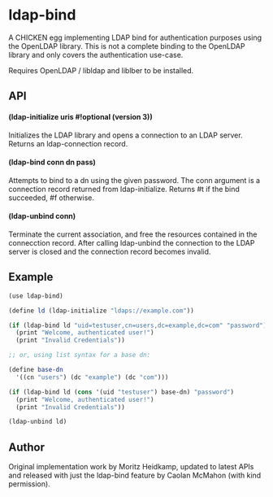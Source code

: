 # ldap-bind

A CHICKEN egg implementing LDAP bind for authentication purposes using
the OpenLDAP library. This is not a complete binding to the OpenLDAP
library and only covers the authentication use-case.

Requires OpenLDAP / libldap and liblber to be installed.

## API

#### (ldap-initialize uris #!optional (version 3))

Initializes the LDAP library and opens a connection to an LDAP server.
Returns an ldap-connection record.

#### (ldap-bind conn dn pass)

Attempts to bind to a dn using the given password. The conn argument is
a connection record returned from ldap-initialize. Returns #t if the
bind succeeded, #f otherwise.

#### (ldap-unbind conn)

Terminate the current association, and free the resources contained in
the connecction record. After calling ldap-unbind the connection to
the LDAP server is closed and the connection record becomes invalid.

## Example

```scheme
(use ldap-bind)

(define ld (ldap-initialize "ldaps://example.com"))

(if (ldap-bind ld "uid=testuser,cn=users,dc=example,dc=com" "password")
  (print "Welcome, authenticated user!")
  (print "Invalid Credentials"))

;; or, using list syntax for a base dn:

(define base-dn
  '((cn "users") (dc "example") (dc "com")))

(if (ldap-bind ld (cons '(uid "testuser") base-dn) "password")
  (print "Welcome, authenticated user!")
  (print "Invalid Credentials"))

(ldap-unbind ld)
```

## Author

Original implementation work by Moritz Heidkamp, updated to latest APIs
and released with just the ldap-bind feature by Caolan McMahon (with kind
permission).

